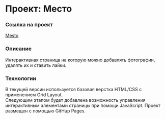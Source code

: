 # Проект: Место

### Ссылка на проект
[Mesto](https://wanomir.github.io/mesto-project/)

### Описание
Интерактивная страница на которую можно добавлять фотографии, удалять их и ставить лайки.

### Технологии
В текущей версии используется базовая верстка HTML/CSS с применением Grid Layout.  
Следующим этапом будет добавлена возможность управления интерактивным элементами страницы при помощи JavaScript. Проект размещен с помощью GitHup Pages.